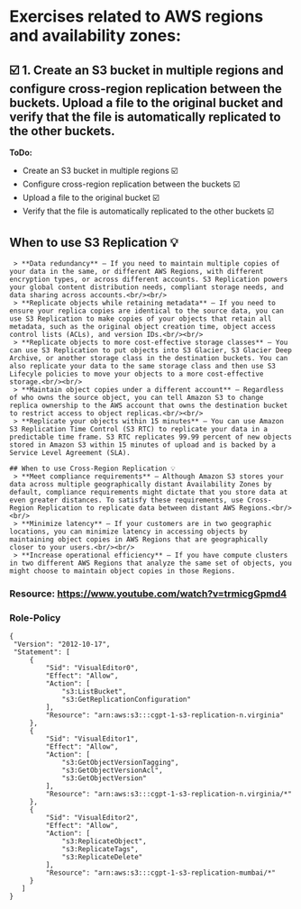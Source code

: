 # Exercises related to AWS regions and availability zones:

## ☑️ 1. Create an S3 bucket in multiple regions and configure cross-region **replication** between the buckets. Upload a file to the original bucket and verify that the file is automatically replicated to the other buckets.
   
   **ToDo:**
   - Create an S3 bucket in multiple regions ☑️
   - Configure cross-region replication between the buckets ☑️
   - Upload a file to the original bucket ☑️
   - Verify that the file is automatically replicated to the other buckets ☑️
  
   ## When to use S3 Replication 💡
     > **Data redundancy** – If you need to maintain multiple copies of your data in the same, or different AWS Regions, with different encryption types, or across different accounts. S3 Replication powers your global content distribution needs, compliant storage needs, and data sharing across accounts.<br/><br/>
     > **Replicate objects while retaining metadata** — If you need to ensure your replica copies are identical to the source data, you can use S3 Replication to make copies of your objects that retain all metadata, such as the original object creation time, object access control lists (ACLs), and version IDs.<br/><br/>
     > **Replicate objects to more cost-effective storage classes** — You can use S3 Replication to put objects into S3 Glacier, S3 Glacier Deep Archive, or another storage class in the destination buckets. You can also replicate your data to the same storage class and then use S3 Lifecyle policies to move your objects to a more cost-effective storage.<br/><br/>
     > **Maintain object copies under a different account** — Regardless of who owns the source object, you can tell Amazon S3 to change replica ownership to the AWS account that owns the destination bucket to restrict access to object replicas.<br/><br/>
     > **Replicate your objects within 15 minutes** — You can use Amazon S3 Replication Time Control (S3 RTC) to replicate your data in a predictable time frame. S3 RTC replicates 99.99 percent of new objects stored in Amazon S3 within 15 minutes of upload and is backed by a Service Level Agreement (SLA).
    
    ## When to use Cross-Region Replication 💡
     > **Meet compliance requirements** – Although Amazon S3 stores your data across multiple geographically distant Availability Zones by default, compliance requirements might dictate that you store data at even greater distances. To satisfy these requirements, use Cross-Region Replication to replicate data between distant AWS Regions.<br/><br/>
     > **Minimize latency** – If your customers are in two geographic locations, you can minimize latency in accessing objects by maintaining object copies in AWS Regions that are geographically closer to your users.<br/><br/>
     > **Increase operational efficiency** – If you have compute clusters in two different AWS Regions that analyze the same set of objects, you might choose to maintain object copies in those Regions.

   ### Resource: https://www.youtube.com/watch?v=trmicgGpmd4
   
   ### Role-Policy
   ```
   {
    "Version": "2012-10-17",
    "Statement": [
        {
            "Sid": "VisualEditor0",
            "Effect": "Allow",
            "Action": [
                "s3:ListBucket",
                "s3:GetReplicationConfiguration"
            ],
            "Resource": "arn:aws:s3:::cgpt-1-s3-replication-n.virginia"
        },
        {
            "Sid": "VisualEditor1",
            "Effect": "Allow",
            "Action": [
                "s3:GetObjectVersionTagging",
                "s3:GetObjectVersionAcl",
                "s3:GetObjectVersion"
            ],
            "Resource": "arn:aws:s3:::cgpt-1-s3-replication-n.virginia/*"
        },
        {
            "Sid": "VisualEditor2",
            "Effect": "Allow",
            "Action": [
                "s3:ReplicateObject",
                "s3:ReplicateTags",
                "s3:ReplicateDelete"
            ],
            "Resource": "arn:aws:s3:::cgpt-1-s3-replication-mumbai/*"
        }
      ]
   }
   ```

